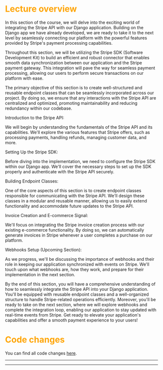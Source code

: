 # <span style="color:orange">Lecture overview</span>

In this section of the course, we will delve into the exciting world of integrating the Stripe API with our Django application. Building on the Django app we have already developed, we are ready to take it to the next level by seamlessly connecting our platform with the powerful features provided by Stripe's payment processing capabilities.

Throughout this section, we will be utilizing the Stripe SDK (Software Development Kit) to build an efficient and robust connector that enables smooth data synchronization between our application and the Stripe payment gateway. This integration will pave the way for seamless payment processing, allowing our users to perform secure transactions on our platform with ease.

The primary objective of this section is to create well-structured and reusable endpoint classes that can be seamlessly incorporated across our project. By doing so, we ensure that any interactions with the Stripe API are centralized and optimized, promoting maintainability and reducing redundancy within our codebase.

Introduction to the Stripe API: 

We will begin by understanding the fundamentals of the Stripe API and its capabilities. We'll explore the various features that Stripe offers, such as processing payments, handling refunds, managing customer data, and more.

Setting Up the Stripe SDK: 

Before diving into the implementation, we need to configure the Stripe SDK within our Django app. We'll cover the necessary steps to set up the SDK properly and authenticate with the Stripe API securely.

Building Endpoint Classes: 

One of the core aspects of this section is to create endpoint classes responsible for communicating with the Stripe API. We'll design these classes in a modular and reusable manner, allowing us to easily extend functionality and accommodate future updates to the Stripe API.

Invoice Creation and E-commerce Signal: 

We'll focus on integrating the Stripe invoice creation process with our existing e-commerce functionality. By doing so, we can automatically generate invoices in Stripe whenever a user completes a purchase on our platform.

Webhooks Setup (Upcoming Section): 

As we progress, we'll be discussing the importance of webhooks and their role in keeping our application synchronized with events on Stripe. We'll touch upon what webhooks are, how they work, and prepare for their implementation in the next section.

By the end of this section, you will have a comprehensive understanding of how to seamlessly integrate the Stripe API into your Django application. You'll be equipped with reusable endpoint classes and a well-organized structure to handle Stripe-related operations efficiently. Moreover, you'll be ready to take on the next section, where we will explore webhooks and complete the integration loop, enabling our application to stay updated with real-time events from Stripe. Get ready to elevate your application's capabilities and offer a smooth payment experience to your users!

# <span style="color:orange">Code changes</span>

You can find all code changes [here](https://github.com/bobby-didcoding/build-and-deploy-dockerised-django-app-handbook/pull/17/files).


***
***